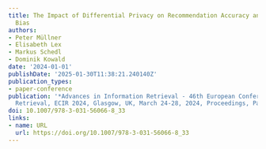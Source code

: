 ```yaml
---
title: The Impact of Differential Privacy on Recommendation Accuracy and Popularity
  Bias
authors:
- Peter Müllner
- Elisabeth Lex
- Markus Schedl
- Dominik Kowald
date: '2024-01-01'
publishDate: '2025-01-30T11:38:21.240140Z'
publication_types:
- paper-conference
publication: '*Advances in Information Retrieval - 46th European Conference on Information
  Retrieval, ECIR 2024, Glasgow, UK, March 24-28, 2024, Proceedings, Part IV*'
doi: 10.1007/978-3-031-56066-8_33
links:
- name: URL
  url: https://doi.org/10.1007/978-3-031-56066-8_33
---
```

